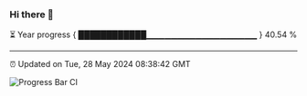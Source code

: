 ### Hi there 👋

⏳ Year progress { ████████████▁▁▁▁▁▁▁▁▁▁▁▁▁▁▁▁▁▁ } 40.54 %

---

⏰ Updated on Tue, 28 May 2024 08:38:42 GMT

![Progress Bar CI](https://github.com/IshwaranRudhara/GIT-ACTION/workflows/Progress%20Bar%20CI/badge.svg)
